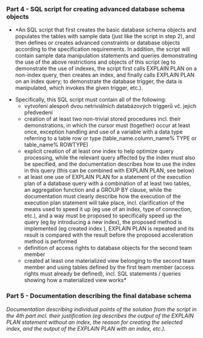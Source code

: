 ### Part 4 - SQL script for creating advanced database schema objects

* *An SQL script that first creates the basic database schema objects and populates the tables with sample data (just like the script in step 2), and then defines or creates advanced constraints or database objects according to the specification requirements. In addition, the script will contain sample data manipulation statements and queries demonstrating the use of the above restrictions and objects of this script (eg to demonstrate the use of indexes, the script first calls EXPLAIN PLAN on a non-index query, then creates an index, and finally calls EXPLAIN PLAN on an index query; to demonstrate the database trigger, the data is manipulated, which invokes the given trigger, etc.).
- Specifically, this SQL script must contain all of the following:
    - vytvoření alespoň dvou netriviálních databázových triggerů vč. jejich předvedení
    - creation of at least two non-trivial stored procedures incl. their demonstrations, in which the cursor must (together) occur at least once, exception handling and use of a variable with a data type referring to a table row or type (table_name.column_name% TYPE or table_name% ROWTYPE)
    - explicit creation of at least one index to help optimize query processing, while the relevant query affected by the index must also be specified, and the documentation describes how to use the index in this query (this can be combined with EXPLAIN PLAN, see below)
    - at least one use of EXPLAIN PLAN for a statement of the execution plan of a database query with a combination of at least two tables, an aggregation function and a GROUP BY clause, while the documentation must clearly describe how the execution of the execution plan statement will take place, incl. clarification of the means used to speed it up (eg use of an index, type of connection, etc.), and a way must be proposed to specifically speed up the query (eg by introducing a new index), the proposed method is implemented (eg created index ), EXPLAIN PLAN is repeated and its result is compared with the result before the proposed acceleration method is performed
    - definition of access rights to database objects for the second team member
    - created at least one materialized view belonging to the second team member and using tables defined by the first team member (access rights must already be defined), incl. SQL statements / queries showing how a materialized view works*


### Part 5 - Documentation describing the final database schema

*Documentation describing individual points of the solution from the script in the 4th part incl. their justification (eg describes the output of the EXPLAIN PLAN statement without an index, the reason for creating the selected index, and the output of the EXPLAIN PLAN with an index, etc.).*
